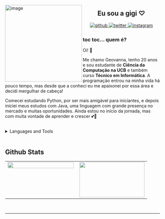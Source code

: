 <img 
  src="https://i.pinimg.com/originals/f2/58/99/f258997a921c7f6c2ebf19ebcd25cfa7.gif" 
  alt="image" 
  width="250" 
  height="250" 
  align="left"
/>
  

## <div align="center"> Eu sou a gigi ♡</div>  
  

<div align="center">
<a href="https://github.com/gigik4" target="_blank">
<img src=https://img.shields.io/badge/github-%2324292e.svg?&style=for-the-badge&logo=github&logoColor=white alt=github style="margin-bottom: 5px;" />
</a>
<a href="https://twitter.com/@giyxz_" target="_blank">
<img src=https://img.shields.io/badge/twitter-%2300acee.svg?&style=for-the-badge&logo=twitter&logoColor=white alt=twitter style="margin-bottom: 5px;" />
</a>
<a href="https://instagram.com/gigikks_" target="_blank">
<img src=https://img.shields.io/badge/instagram-%23000000.svg?&style=for-the-badge&logo=instagram&logoColor=white alt=instagram style="margin-bottom: 5px;" />
</a>  
</div>  
  



### toc toc... quem é?  
Oi! 👋 


Me chamo Geovanna, tenho 20 anos e sou estudante de **Ciência da Computação na UCB** e também curso **Técnico em Informática**. A programação entrou na minha vida há pouco tempo, mas desde que a conheci eu me apaixonei por essa área e decidi mergulhar de cabeça!

Comecei estudando Python, por ser mais amigável para iniciantes, e depois iniciei meus estudos com Java, uma linguagem com grande presença no mercado e muitas oportunidades. Ainda estou no início da jornada, mas com muita vontade de aprender e crescer 💕👾  
  

<br/>  

<details><summary> Languages and Tools </summary><div align="center">  
<a href="https://www.python.org/" target="_blank"><img style="margin: 10px" src="https://profilinator.rishav.dev/skills-assets/python-original.svg" alt="Python" height="25" /></a>  
<a href="https://github.com/" target="_blank"><img style="margin: 10px" src="https://profilinator.rishav.dev/skills-assets/git-scm-icon.svg" alt="Git" height="25" /></a>  
<a href="https://www.mysql.com/" target="_blank"><img style="margin: 10px" src="https://profilinator.rishav.dev/skills-assets/mysql-original-wordmark.svg" alt="MySQL" height="25" /></a>  
<a href="https://www.java.com/" target="_blank"><img style="margin: 10px" src="https://profilinator.rishav.dev/skills-assets/java-original-wordmark.svg" alt="Java" height="25" /></a>  
</div></details>  

<br/>  


## Github Stats  
<table><tr><td valign="top" width="50%">

<img src="https://github-readme-stats.vercel.app/api?username=gigik4&show_icons=true&count_private=true&hide_border=true" align="left" style="width: 100%" />

</td><td valign="top" width="50%">

<div align="right">
<img src="https://i.pinimg.com/originals/48/5e/83/485e83ad5709e90ba5a0cffccb717e08.gif" align="right" height="115" width="212" />
</div>  


</td></tr></table>
<br />

----
